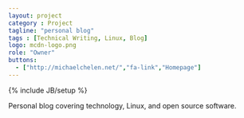 ```yaml
---
layout: project
category : Project
tagline: "personal blog"
tags : [Technical Writing, Linux, Blog]
logo: mcdn-logo.png
role: "Owner"
buttons:
  - ["http://michaelchelen.net/","fa-link","Homepage"]
---
```

{% include JB/setup %}

Personal blog covering technology, Linux, and open source software.
